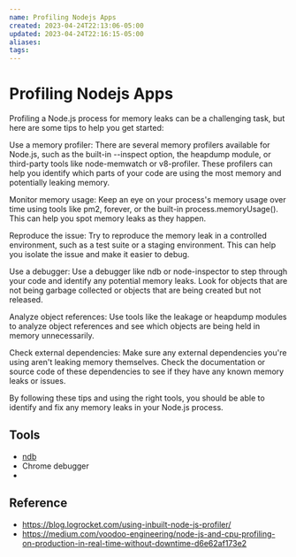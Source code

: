 ```yaml
---
name: Profiling Nodejs Apps
created: 2023-04-24T22:13:06-05:00
updated: 2023-04-24T22:16:15-05:00
aliases: 
tags: 
---
```

# Profiling Nodejs Apps

Profiling a Node.js process for memory leaks can be a challenging task, but here are some tips to help you get started:

Use a memory profiler: There are several memory profilers available for Node.js, such as the built-in --inspect option, the heapdump module, or third-party tools like node-memwatch or v8-profiler. These profilers can help you identify which parts of your code are using the most memory and potentially leaking memory.

Monitor memory usage: Keep an eye on your process's memory usage over time using tools like pm2, forever, or the built-in process.memoryUsage(). This can help you spot memory leaks as they happen.

Reproduce the issue: Try to reproduce the memory leak in a controlled environment, such as a test suite or a staging environment. This can help you isolate the issue and make it easier to debug.

Use a debugger: Use a debugger like ndb or node-inspector to step through your code and identify any potential memory leaks. Look for objects that are not being garbage collected or objects that are being created but not released.

Analyze object references: Use tools like the leakage or heapdump modules to analyze object references and see which objects are being held in memory unnecessarily.

Check external dependencies: Make sure any external dependencies you're using aren't leaking memory themselves. Check the documentation or source code of these dependencies to see if they have any known memory leaks or issues.

By following these tips and using the right tools, you should be able to identify and fix any memory leaks in your Node.js process.

## Tools

- [ndb](https://www.npmjs.com/package/ndb)
- Chrome debugger
- 

## Reference

- https://blog.logrocket.com/using-inbuilt-node-js-profiler/
- https://medium.com/voodoo-engineering/node-js-and-cpu-profiling-on-production-in-real-time-without-downtime-d6e62af173e2

